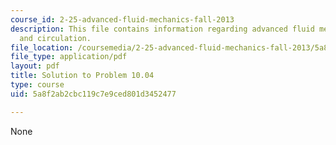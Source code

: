 ```yaml
---
course_id: 2-25-advanced-fluid-mechanics-fall-2013
description: This file contains information regarding advanced fluid mechanics, vorticity
  and circulation.
file_location: /coursemedia/2-25-advanced-fluid-mechanics-fall-2013/5a8f2ab2cbc119c7e9ced801d3452477_MIT2_25F13_Solution10.04.pdf
file_type: application/pdf
layout: pdf
title: Solution to Problem 10.04
type: course
uid: 5a8f2ab2cbc119c7e9ced801d3452477

---
```

None